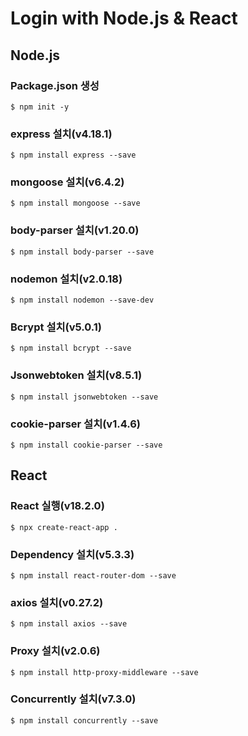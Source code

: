 # Login with Node.js & React
## Node.js
### Package.json 생성
```
$ npm init -y
```
### express 설치(v4.18.1)
```
$ npm install express --save
```
### mongoose  설치(v6.4.2)
```
$ npm install mongoose --save
```
### body-parser 설치(v1.20.0)
```
$ npm install body-parser --save
```
### nodemon 설치(v2.0.18)
```
$ npm install nodemon --save-dev
```
### Bcrypt 설치(v5.0.1)
```
$ npm install bcrypt --save
```
### Jsonwebtoken 설치(v8.5.1)
```
$ npm install jsonwebtoken --save
```
### cookie-parser 설치(v1.4.6)
```
$ npm install cookie-parser --save
```

## React
### React 실행(v18.2.0)
```
$ npx create-react-app .
```
### Dependency 설치(v5.3.3)
```
$ npm install react-router-dom --save
```
### axios 설치(v0.27.2)
```
$ npm install axios --save
```
### Proxy 설치(v2.0.6)
```
$ npm install http-proxy-middleware --save
```
### Concurrently 설치(v7.3.0)
```
$ npm install concurrently --save
```